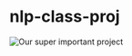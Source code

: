 nlp-class-proj
======================
![Our super important project](https://raw.github.com/strubell/nlp-class-proj/master/7wwdg.gif)
